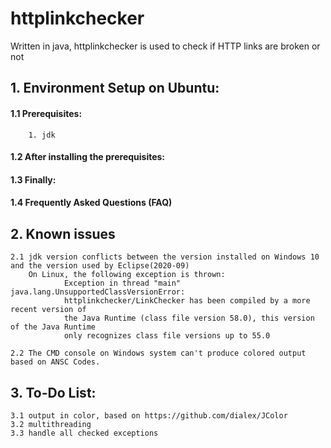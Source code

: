 # httplinkchecker
Written in java, httplinkchecker is used to check if HTTP links are broken or not

##  1. Environment Setup on Ubuntu:
#### 	1.1 Prerequisites:
		1. jdk
	
#### 	1.2 After installing the prerequisites:

#### 	1.3 Finally:

#### 	1.4 Frequently Asked Questions (FAQ)

##  2. Known issues
	2.1 jdk version conflicts between the version installed on Windows 10 and the version used by Eclipse(2020-09) 
		On Linux, the following exception is thrown:
				Exception in thread "main" java.lang.UnsupportedClassVersionError: 
				httplinkchecker/LinkChecker has been compiled by a more recent version of
				the Java Runtime (class file version 58.0), this version of the Java Runtime 
				only recognizes class file versions up to 55.0
				
	2.2 The CMD console on Windows system can't produce colored output based on ANSC Codes.
	
##  3. To-Do List:
	3.1 output in color, based on https://github.com/dialex/JColor
	3.2 multithreading
	3.3 handle all checked exceptions
